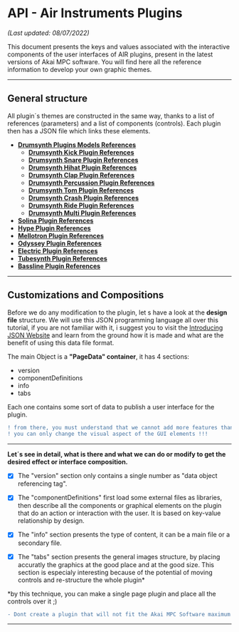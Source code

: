 # API - Air Instruments Plugins

*(Last updated: 08/07/2022)*

This document presents the keys and values associated with the interactive components of the user interfaces of AIR plugins, present in the latest versions of Akai MPC software. You will find here all the reference information to develop your own graphic themes.

---

## General structure

All plugin´s themes are constructed in the same way, thanks to a list of references (parameters) and a list of components (controls). Each plugin then has a JSON file which links these elements.


- **[Drumsynth Plugins Models References]()**
    - **[Drumsynth Kick Plugin References]()**
    - **[Drumsynth Snare Plugin References]()**
    - **[Drumsynth Hihat Plugin References]()**
    - **[Drumsynth Clap Plugin References]()**
    - **[Drumsynth Percussion Plugin References]()**
    - **[Drumsynth Tom Plugin References]()**
    - **[Drumsynth Crash Plugin References]()**
    - **[Drumsynth Ride Plugin References]()**
    - **[Drumsynth Multi Plugin References]()**
- **[Solina Plugin References](API-AIR-SOLINA.md)**
- **[Hype Plugin References]()**
- **[Mellotron Plugin References]()**
- **[Odyssey Plugin References]()**
- **[Electric Plugin References]()**
- **[Tubesynth Plugin References]()**
- **[Bassline Plugin References]()**

---

## Customizations and Compositions

Before we do any modification to the plugin, let s have a look at the **design file** structure. We will use this JSON programming language all over this tutorial, if you are not familiar with it, i suggest you to visit the [Introducing JSON Website](https://www.json.org/json-en.html) and learn from the ground how it is made and what are the benefit of using this data file format.

The main Object is a **"PageData" container**, it has 4 sections:
- version
- componentDefinitions
- info
- tabs

Each one contains some sort of data to publish a user interface for the plugin.
```diff 
! from there, you must understand that we cannot add more features than it has before
! you can only change the visual aspect of the GUI elements !!!
```

---

**Let´s see in detail, what is there and what we can do or modify to get the desired effect or interface composition.**

- [x] The "version" section only contains a single number as "data object referencing tag".

- [x] The "componentDefinitions" first load some external files as libraries, then describe all the components or graphical elements on the plugin that do an action or interaction with the user. It is based on key-value relationship by design.

- [x] The "info" section presents the type of content, it can be a main file or a secondary file.

- [x] The "tabs" section presents the general images structure, by placing accuratly the graphics at the good place and at the good size. This section is especialy interesting because of the potential of moving controls and re-structure the whole plugin*

*by this technique, you can make a single page plugin and place all the controls over it ;)
```diff 
- Dont create a plugin that will not fit the Akai MPC Software maximum dimensions in pixels > 1280x629px
```
---

